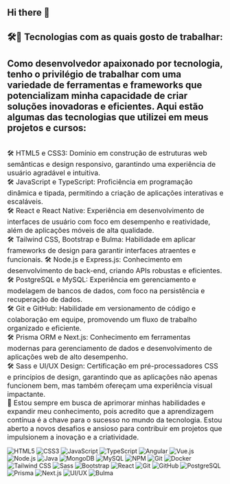 ## Hi there 👋

## 🛠🚀 Tecnologias com as quais gosto de trabalhar:

## Como desenvolvedor apaixonado por tecnologia, tenho o privilégio de trabalhar com uma variedade de ferramentas e frameworks que potencializam minha capacidade de criar soluções inovadoras e eficientes. Aqui estão algumas das tecnologias que utilizei em meus projetos e cursos:
<br>
<span style="font-size: 16px;">
  🛠 HTML5 e CSS3: Domínio em construção de estruturas web semânticas e design responsivo, garantindo uma experiência de usuário agradável e intuitiva.
</span>
<br>

<span style="font-size: 16px;">
  🛠 JavaScript e TypeScript: Proficiência em programação dinâmica e tipada, permitindo a criação de aplicações interativas e escaláveis.
</span>
<br>

<span style="font-size: 16px;">
  🛠 React e React Native: Experiência em desenvolvimento de interfaces de usuário com foco em desempenho e reatividade, além de aplicações móveis de alta qualidade.
</span>
<br>

<span style="font-size: 16px;">
  🛠 Tailwind CSS, Bootstrap e Bulma: Habilidade em aplicar frameworks de design para garantir interfaces atraentes e funcionais.
</span>

<span style="font-size: 16px;">
  🛠 Node.js e Express.js: Conhecimento em desenvolvimento de back-end, criando APIs robustas e eficientes.
</span>
<br>

<span style="font-size: 16px;">
  🛠 PostgreSQL e MySQL: Experiência em gerenciamento e modelagem de bancos de dados, com foco na persistência e recuperação de dados.
</span>
<br>

<span style="font-size: 16px;">
  🛠 Git e GitHub: Habilidade em versionamento de código e colaboração em equipe, promovendo um fluxo de trabalho organizado e eficiente.
</span>
<br>

<span style="font-size: 16px;">
  🛠 Prisma ORM e Next.js: Conhecimento em ferramentas modernas para gerenciamento de dados e desenvolvimento de aplicações web de alto desempenho.
</span>
<br>

<span style="font-size: 16px;">
  🛠 Sass e UI/UX Design: Certificação em pré-processadores CSS e princípios de design, garantindo que as aplicações não apenas funcionem bem, mas também ofereçam uma experiência visual impactante.
</span>
<br>

<span style="font-size: 16px;">
  🚀 Estou sempre em busca de aprimorar minhas habilidades e expandir meu conhecimento, pois acredito que a aprendizagem contínua é a chave para o sucesso no mundo da tecnologia. Estou aberto a novos desafios e ansioso para contribuir em projetos que impulsionem a inovação e a criatividade.
</span>
<br>


![HTML5](https://img.shields.io/badge/HTML5-E34F26?style=for-the-badge&logo=html5&logoColor=white)
![CSS3](https://img.shields.io/badge/CSS3-1572B6?style=for-the-badge&logo=css3&logoColor=white)
![JavaScript](https://img.shields.io/badge/JavaScript-F7DF1E?style=for-the-badge&logo=javascript&logoColor=black)
![TypeScript](https://img.shields.io/badge/TypeScript-007ACC?style=for-the-badge&logo=typescript&logoColor=white)
![Angular](https://img.shields.io/badge/Angular-DD0031?style=for-the-badge&logo=angular&logoColor=white)
![Vue.js](https://img.shields.io/badge/Vue.js-4FC08D?style=for-the-badge&logo=vue.js&logoColor=white)
![Node.js](https://img.shields.io/badge/Node.js-339933?style=for-the-badge&logo=nodedotjs&logoColor=white)
![Java](https://img.shields.io/badge/Java-007396?style=for-the-badge&logo=java&logoColor=white)
![MongoDB](https://img.shields.io/badge/MongoDB-47A248?style=for-the-badge&logo=mongodb&logoColor=white)
![MySQL](https://img.shields.io/badge/MySQL-4479A1?style=for-the-badge&logo=mysql&logoColor=white)
![NPM](https://img.shields.io/badge/NPM-CB3837?style=for-the-badge&logo=npm&logoColor=white)
![Git](https://img.shields.io/badge/Git-F05032?style=for-the-badge&logo=git&logoColor=white)
![Docker](https://img.shields.io/badge/Docker-2496ED?style=for-the-badge&logo=docker&logoColor=white)
![Tailwind CSS](https://img.shields.io/badge/-Tailwind_CSS-38B2AC?style=for-the-badge&logo=tailwind-css&logoColor=white)
![Sass](https://img.shields.io/badge/-Sass-CC6699?style=for-the-badge&logo=sass&logoColor=white)
![Bootstrap](https://img.shields.io/badge/-Bootstrap-563D7C?style=for-the-badge&logo=bootstrap&logoColor=white)
![React](https://img.shields.io/badge/-React-61DAFB?style=for-the-badge&logo=react&logoColor=black)
![Git](https://img.shields.io/badge/-Git-F05032?style=for-the-badge&logo=git&logoColor=white)
![GitHub](https://img.shields.io/badge/-GitHub-181717?style=for-the-badge&logo=github&logoColor=white)
![PostgreSQL](https://img.shields.io/badge/-PostgreSQL-4169E1?style=for-the-badge&logo=postgresql&logoColor=white)
![Prisma](https://img.shields.io/badge/-Prisma-2D3748?style=for-the-badge&logo=prisma&logoColor=white)
![Next.js](https://img.shields.io/badge/-Next.js-000000?style=for-the-badge&logo=next.js&logoColor=white)
![UI/UX](https://img.shields.io/badge/-UI%2FUX-F1F1F1?style=for-the-badge&logo=figma&logoColor=black)
![Bulma](https://img.shields.io/badge/-Bulma-00D1B2?style=for-the-badge&logo=bulma&logoColor=white)
